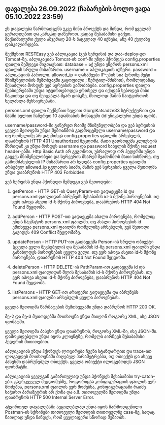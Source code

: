 ## დავალება 26.09.2022 (ჩაბარების ბოლო ვადა 05.10.2022 23:59)

ეს დავალება წარმოადგენს უკვე მინი პროექტს და მინდა, რომ ყველამ ყურადღებით და კარგად დაწეროთ. ვადაც შესაბამისი გაქვთ. მაქსიმალური ქულა ამჯერად 20-ს ნაცვლად 40 იქნება, ანუ 40 ქულაზე დასკალირდება.

შექმენით RESTEasy ვებ აპლიკაცია (ვებ სერვისი) და დაა-deploy-ეთ Tomcat-ზე. აპლიკაციას Tomcat-ის conf-ში უნდა ჰქონდეს config.properties ფაილი შემდეგი შიგთავსით:
database = აქ უნდა ეწეროს persons.xml ფაილის სრული მისამართი.
username = აპლიკაციის იუზერი.
password = აპლიკაციის პაროლი.
allowed_ip = დასაშვები IP-ების სია (ერთზე მეტი მნიშვნელობის შემთხვავში გაყოფილი ; წერტილ-მძიმით), რომლიდანაც შესაძლოა მოხდეს ვებ სერვისის გამოძახება.
config.properties ფაილი მეხსიერებაში უნდა იტვირთებოდეს ერთხელ და იქიდან ხებოდეს მისი წაკითხვა და თუ შეიცვალა მყარ დისკზე, მხოლოდ მაშინ ჩაიტვირთოს ხელახლა მეხსიერებაში.

persons.xml ფაილი შექმენით ხელით <person id="1"><first-name>Giorgi</first-name><last-name>Katsadze</last-name><age>33</age></person> სტრუქტურით და მასში ხელით ჩაწერეთ 10 ადამიანის მონაცემი (id უნიკალური უნდა იყოს).

username/password-ში გაწერეთ რაიმე მნიშვნელობები და ვებ სერვისის ყველა მეთოდმა უნდა შემოაწმოს გადმოცემული username/password და თუ რომელიმე არ დაემთხვა config.properties ფაილში არსებულს, დააბრუნოს HTTP 401 Unauthorized შეცდომა. მათი გადმოცემა კლიენტის მხრიდან კი უნდა მოხდეს username და password სახელის მქონე request header-ებში. Http Basic Auth არ გეგონოთ, უბრალოდ ორ ჰედერში უნდა გაყვეს მნიშვნელობები და სერვერის მხარემ შეამოწმოს მათი სისწორე.
თუ გამომძახებელის IP მისამართი არ ხვდება config.properties ფაილში არსებულ allowed_ip ცვლადის სიაში, მაშინ ვებ სერვისის ყველა მეთოდმა უნდა დააბრუნოს HTTP 403 Forbidden.

ვებ სერვისს უნდა ჰქონდეთ შემდეგი ვებ მეთოდები:

1. getPerson - HTTP GET-ის QueryParam-ით გადაეცემა id და persons.xml ფაილიდან აბრუნებს შესაბამის id-ს მქონე პიროვნებას. თუ ვერ იპოვა ასეთი id-ს მქონე პიროვნება, დააბრუნოს HTTP 404 Not Found შეცდომა.

2. addPerson - HTTP POST-ით გადაეცემა ახალი პიროვნება, რომელიც უნდა ჩაემატოს persons.xml ფაილში. თუ ახალი პიროვნების id ემთხვევა persons.xml ფაილში რომელიმე არსებულს, ვებ მეთოდი გავიდეს 409 Conflict შეცდომაზე.

3. updatePerson - HTTP PUT-ით გადაეცემა Person-ის სრული ობიექტი (ყველა ველი შევსებული) და შესაბამის id-ზე persons.xml ფაილში უნდა განახლდეს პიროვნების ყველა ველი. თუ ვერ იპოვა ასეთი id-ს მქონე პიროვნება, დააბრუნოს HTTP 404 Not Found შეცდომა.

4. deletePerson - HTTP DELETE-ის PathParam-ით გადაეცემა id და persons.xml ფაილიდან შლის შესაბამის id-ს მქონე პიროვნებას. თუ ვერ იპოვა ასეთი id-ს მქონე პიროვნება, დააბრუნოს HTTP 404 Not Found შეცდომა.

5. listPersons - HTTP GET-ით არაფერი გადაეცემა და აბრუნებს persons.xml ფაილში არსებულს ყველა პიროვნებას.

ყველა მეთოდმა წარმატების შემთხვევაში უნდა დაბრუნოს HTTP 200 OK.

მე-2 და მე-3 მეთოდებმა მოთხოვნა უნდა მიიღონ როგორც XML, ისე JSON ფომატში.

ყველა მეთოდმა პასუხი უნდა დააბრუნოს, როგორც XML-ში, ისე JSON-ში. დამოკიდებული უნდა იყოს კლიენტზე, რომელს აირჩევს შესაბამისი ჰედერის მითითებით.

აპლიკაციას უნდა ჰქონდეს ლოგირება ჩვენი სტანდარტით და trace-ით ლოგავდეს მოთხოვნაში მიღებულ პარამეტრებსა, თუ ობიექტს და ასევე პასუხში დაბრუნებულ ობიექტს. ყველა ობიექტი ილოგებოდეს JSON ფორმატში.

აპლიკაციას ყველგან გამართულად უნდა ჰქონდეს შესაბამისი try-catch-ები. გაურკვეველ შეცდომებზე, როგორიცაა კონფიგურაციის ფაილის ვერ მოძებნა, persons.xml ფაილის ვერ მოძებნა, კონფიგურაციაში რაიმე საჭირო პარამეტრის არ ქონა და ა.შ. თითოეულმა მეთოდმა უნდა დააბრუნოს HTTP 500 Internal Server Error.

ატვირთულ დავალებაში აუცილებლად უნდა იყოს წარმოდგენილი Postman-ის სქრინები თითოეული მეთოდის თითოეულზე case-ზე, სადაც ნათლად უნდა ჩანდეს, რომ ყველაფერი სწორად მუშაობს.